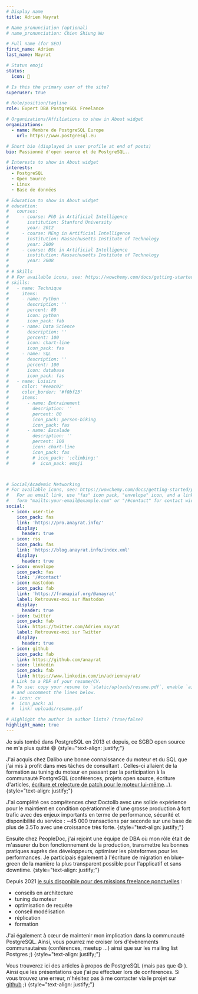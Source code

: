 ```yaml
---
# Display name
title: Adrien Nayrat

# Name pronunciation (optional)
# name_pronunciation: Chien Shiung Wu

# Full name (for SEO)
first_name: Adrien
last_name: Nayrat

# Status emoji
status:
  icon: 🧗

# Is this the primary user of the site?
superuser: true

# Role/position/tagline
role: Expert DBA PostgreSQL Freelance

# Organizations/Affiliations to show in About widget
organizations:
  - name: Membre de PostgreSQL Europe
    url: https://www.postgresql.eu

# Short bio (displayed in user profile at end of posts)
bio: Passionné d'open source et de PostgreSQL..

# Interests to show in About widget
interests:
  - PostgreSQL
  - Open Source
  - Linux
  - Base de données

# Education to show in About widget
# education:
#   courses:
#     - course: PhD in Artificial Intelligence
#       institution: Stanford University
#       year: 2012
#     - course: MEng in Artificial Intelligence
#       institution: Massachusetts Institute of Technology
#       year: 2009
#     - course: BSc in Artificial Intelligence
#       institution: Massachusetts Institute of Technology
#       year: 2008
#
# # Skills
# # For available icons, see: https://wowchemy.com/docs/getting-started/page-builder/#icons
# skills:
#   - name: Technique
#     items:
#     - name: Python
#       description: ''
#       percent: 80
#       icon: python
#       icon_pack: fab
#     - name: Data Science
#       description: ''
#       percent: 100
#       icon: chart-line
#       icon_pack: fas
#     - name: SQL
#       description: ''
#       percent: 100
#       icon: database
#       icon_pack: fas
#   - name: Loisirs
#     color: '#eeac02'
#     color_border: '#f0bf23'
#     items:
#       - name: Entrainement
#         description: ''
#         percent: 80
#         icon_pack: person-biking
#         icon_pack: fas
#       - name: Escalade
#         description: ''
#         percent: 100
#         icon: chart-line
#         icon_pack: fas
#         # icon_pack: ':climbing:'
#         #  icon_pack: emoji



# Social/Academic Networking
# For available icons, see: https://wowchemy.com/docs/getting-started/page-builder/#icons
#   For an email link, use "fas" icon pack, "envelope" icon, and a link in the
#   form "mailto:your-email@example.com" or "/#contact" for contact widget.
social:
  - icon: user-tie
    icon_pack: fas
    link: 'https://pro.anayrat.info/'
    display:
      header: true
  - icon: rss
    icon_pack: fas
    link: 'https://blog.anayrat.info/index.xml'
    display:
      header: true
  - icon: envelope
    icon_pack: fas
    link: '/#contact'
  - icon: mastodon
    icon_pack: fab
    link: 'https://framapiaf.org/@anayrat'
    label: Retrouvez-moi sur Mastodon
    display:
      header: true
  - icon: twitter
    icon_pack: fab
    link: https://twitter.com/Adrien_nayrat
    label: Retrouvez-moi sur Twitter
    display:
      header: true
  - icon: github
    icon_pack: fab
    link: https://github.com/anayrat
  - icon: linkedin
    icon_pack: fab
    link: https://www.linkedin.com/in/adriennayrat/
  # Link to a PDF of your resume/CV.
  # To use: copy your resume to `static/uploads/resume.pdf`, enable `ai` icons in `params.yaml`,
  # and uncomment the lines below.
  #- icon: cv
  #  icon_pack: ai
  #  link: uploads/resume.pdf

# Highlight the author in author lists? (true/false)
highlight_name: true
---
```

Je suis tombé dans PostgreSQL en 2013 et depuis, ce SGBD open source ne m'a plus quitté :smile:
{style="text-align: justify;"}

J'ai acquis chez Dalibo une bonne connaissance du moteur et du SQL que j'ai mis à profit dans mes tâches de consultant . Celles-ci allaient de la formation au tuning du moteur en passant par la participation à la communauté PostgreSQL (conférences, projets open source, écriture d'articles, [écriture et relecture de patch pour le moteur lui-même](https://git.postgresql.org/gitweb/?p=postgresql.git&a=search&h=HEAD&st=commit&s=nayrat&.cgifields=sr)...).
{style="text-align: justify;"}

J'ai complété ces compétences chez Doctolib avec une solide expérience pour le maintient en condition opérationnelle d'une grosse production à fort trafic avec des enjeux importants en terme de performance, sécurité et disponibilité du service : ~45 000 transactions par seconde sur une base de plus de 3.5To avec une croissance très forte.
{style="text-align: justify;"}

Ensuite chez PeopleDoc, j'ai rejoint une équipe de DBA où mon rôle était de m'assurer du bon fonctionnement de la production, transmettre les bonnes pratiques auprès des développeurs, optimiser les plateformes pour les performances. Je participais également à l'écriture de migration en blue-green de la manière la plus transparent possible pour l'applicatif et sans downtime.
{style="text-align: justify;"}

Depuis 2021 [je suis disponible pour des missions freelance ponctuelles](https://pro.anayrat.info) :
- conseils en architecture
- tuning du moteur
- optimisation de requête
- conseil modélisation
- réplication
- formation

J'ai également à cœur de maintenir mon implication dans la communauté PostgreSQL. Ainsi, vous pourrez me croiser lors d'évènements communautaires (conférences, meetup ...) ainsi que sur les mailing list Postgres ;)
{style="text-align: justify;"}

Vous trouverez ici des articles à propos de PostgreSQL (mais pas que :smile: ). Ainsi que les présentations que j'ai pu effectuer lors de conférences. Si vous trouvez une erreur, n'hésitez pas à me contacter via le projet sur [github](https://github.com/anayrat/blog) ;)
{style="text-align: justify;"}
